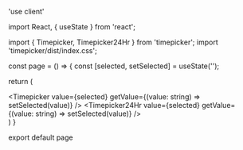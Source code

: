 'use client'

import React, { useState } from 'react';

import { Timepicker, Timepicker24Hr } from 'timepicker';
import 'timepicker/dist/index.css';

const page = () => {
  const [selected, setSelected] = useState<string>('');

  return (
    <div className='container'>
      <Timepicker value={selected} getValue={(value: string) => setSelected(value)} />
      <Timepicker24Hr value={selected} getValue={(value: string) => setSelected(value)} />
    </div>
  )
}

export default page